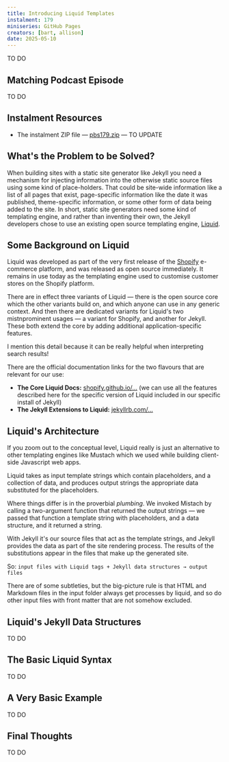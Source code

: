 ```yaml
---
title: Introducing Liquid Templates
instalment: 179
miniseries: GitHub Pages
creators: [bart, allison]
date: 2025-05-10
---
```

TO DO

## Matching Podcast Episode

TO DO

## Instalment Resources

- The instalment ZIP file — [pbs179.zip](./assets/pbs179.zip) — TO UPDATE

## What's the Problem to be Solved?

When building sites with a static site generator like Jekyll you need a mechanism for injecting information into the otherwise static source files using some kind of place-holders. That could be site-wide information like a list of all pages that exist, page-specific information like the date it was published, theme-specific information, or some other form of data being added to the site. In short, static site generators need some kind of templating engine, and rather than inventing their own, the Jekyll developers chose to use an existing open source templating engine, [Liquid](https://shopify.github.io/liquid/).

## Some Background on Liquid

Liquid was developed as part of the very first release of the [Shopify](https://www.shopify.com/) e-commerce platform, and was released as open source immediately. It remains in use today as the templating engine used to customise customer stores on the Shopify platform.

There are in effect three variants of Liquid —
there is the open source core which the other variants build on, and which anyone can use in any generic context. And then there are dedicated variants for Liquid's two mistnprominent usages — a variant for Shopify, and another for Jekyll. These both extend the core by adding additional application-specific features.

I mention this detail because it can be really helpful when interpreting search results!

There are the official documentation links for the two flavours that are relevant for our use:

* **The Core Liquid Docs:** [shopify.github.io/…](https://shopify.github.io/liquid/) (we can use all the features described here for the specific version of Liquid included in our specific install of Jekyll)
* **The Jekyll Extensions to Liquid:** [jekyllrb.com/…](https://jekyllrb.com/docs/liquid/)

## Liquid's Architecture

If you zoom out to the conceptual level, Liquid really is just an alternative to other templating engines like Mustach which we used while building client-side Javascript web apps. 

Liquid takes as input template strings which contain placeholders, and a collection of data, and produces output strings the appropriate data substituted for the placeholders. 

Where things differ is in the proverbial *plumbing*. We invoked Mistach by calling a two-argument function that returned the output strings — we passed that function a template string with placeholders, and a data structure, and it returned a string.

With Jekyll it's our source files that act as the template strings, and Jekyll provides the data as part of the site rendering process. The results of the substitutions appear in the files that make up the generated site.

So: `input files with Liquid tags + Jekyll data structures → output files`

There are of some subtleties, but the big-picture rule is that HTML and Markdown files in the input folder always get processes by liquid, and so do other input files with front matter that are not somehow excluded.

## Liquid's Jekyll Data Structures

TO DO

## The Basic Liquid Syntax

TO DO

## A Very Basic Example

TO DO

## Final Thoughts

TO DO